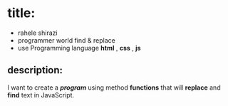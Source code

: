 # title:
* rahele shirazi
* programmer world find & replace
* use Programming language **html** , **css** , **js**
## description:
I want to create a ***program*** using method **functions** that will **replace** and **find** text in JavaScript.
